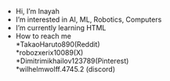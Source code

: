 - Hi, I’m Inayah 
- I’m interested in AI, ML, Robotics, Computers
- I’m currently learning HTML
- How to reach me <br>
             *TakaoHaruto890(Reddit)<br>
             *robozxerix10089(X)<br>
             *Dimitrimikhailov123789(Pinterest)<br>
             *wilhelmwolff.4745.2 (discord)
<!---
Takaoharuto890/Takaoharuto890 is a ✨ special ✨ repository because its `README.md` (this file) appears on your GitHub profile.
You can click the Preview link to take a look at your changes.
--->
